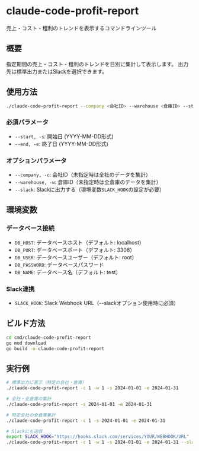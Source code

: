 # claude-code-profit-report

売上・コスト・粗利のトレンドを表示するコマンドラインツール

## 概要

指定期間の売上・コスト・粗利のトレンドを日別に集計して表示します。
出力先は標準出力またはSlackを選択できます。

## 使用方法

```bash
./claude-code-profit-report --company <会社ID> --warehouse <倉庫ID> --start <開始日> --end <終了日> [--slack]
```

### 必須パラメータ

- `--start, -s`: 開始日 (YYYY-MM-DD形式)
- `--end, -e`: 終了日 (YYYY-MM-DD形式)

### オプションパラメータ

- `--company, -c`: 会社ID（未指定時は全社のデータを集計）
- `--warehouse, -w`: 倉庫ID（未指定時は全倉庫のデータを集計）
- `--slack`: Slackに出力する（環境変数`SLACK_HOOK`の設定が必要）

## 環境変数

### データベース接続
- `DB_HOST`: データベースホスト（デフォルト: localhost）
- `DB_PORT`: データベースポート（デフォルト: 3306）
- `DB_USER`: データベースユーザー（デフォルト: root）
- `DB_PASSWORD`: データベースパスワード
- `DB_NAME`: データベース名（デフォルト: test）

### Slack連携
- `SLACK_HOOK`: Slack Webhook URL（--slackオプション使用時に必須）

## ビルド方法

```bash
cd cmd/claude-code-profit-report
go mod download
go build -o claude-code-profit-report
```

## 実行例

```bash
# 標準出力に表示（特定の会社・倉庫）
./claude-code-profit-report -c 1 -w 1 -s 2024-01-01 -e 2024-01-31

# 全社・全倉庫の集計
./claude-code-profit-report -s 2024-01-01 -e 2024-01-31

# 特定会社の全倉庫集計
./claude-code-profit-report -c 1 -s 2024-01-01 -e 2024-01-31

# Slackにも送信
export SLACK_HOOK="https://hooks.slack.com/services/YOUR/WEBHOOK/URL"
./claude-code-profit-report -c 1 -w 1 -s 2024-01-01 -e 2024-01-31 --slack
```